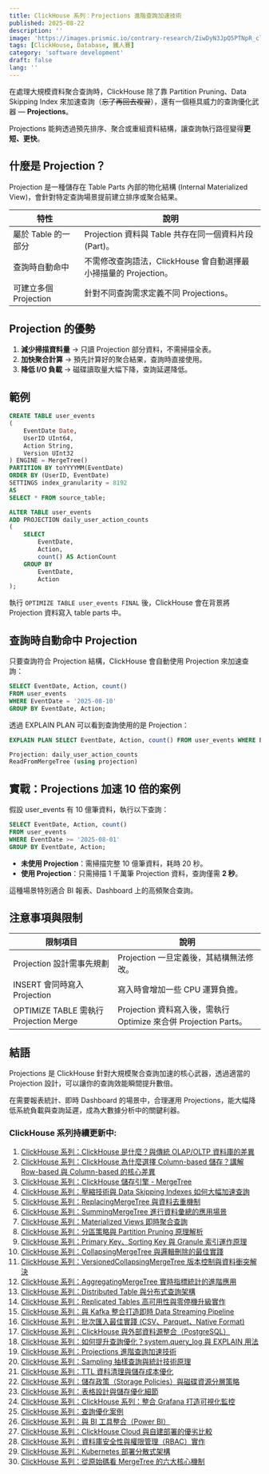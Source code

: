 ```yaml
---
title: ClickHouse 系列：Projections 進階查詢加速技術
published: 2025-08-22
description: ''
image: 'https://images.prismic.io/contrary-research/ZiwDyN3JpQ5PTNpR_clickhousecover.png?auto=format,compress'
tags: [ClickHouse, Database, 鐵人賽]
category: 'software development'
draft: false 
lang: ''
---
```


在處理大規模資料聚合查詢時，ClickHouse 除了靠 Partition Pruning、Data Skipping Index 來加速查詢（~~忘了再回去複習~~），還有一個極具威力的查詢優化武器 — **Projections**。

Projections 能夠透過預先排序、聚合或重組資料結構，讓查詢執行路徑變得**更短、更快**。

## 什麼是 Projection？

Projection 是一種儲存在 Table Parts 內部的物化結構 (Internal Materialized View)，會針對特定查詢場景提前建立排序或聚合結果。

| 特性               | 說明                                          |
| ---------------- | ------------------------------------------- |
| 屬於 Table 的一部分    | Projection 資料與 Table 共存在同一個資料片段 (Part)。     |
| 查詢時自動命中          | 不需修改查詢語法，ClickHouse 會自動選擇最小掃描量的 Projection。 |
| 可建立多個 Projection | 針對不同查詢需求定義不同 Projections。                   |


## Projection 的優勢

1. **減少掃描資料量** → 只讀 Projection 部分資料，不需掃描全表。
2. **加快聚合計算** → 預先計算好的聚合結果，查詢時直接使用。
3. **降低 I/O 負載** → 磁碟讀取量大幅下降，查詢延遲降低。

## 範例

```sql
CREATE TABLE user_events
(
    EventDate Date,
    UserID UInt64,
    Action String,
    Version UInt32
) ENGINE = MergeTree()
PARTITION BY toYYYYMM(EventDate)
ORDER BY (UserID, EventDate)
SETTINGS index_granularity = 8192
AS
SELECT * FROM source_table;

ALTER TABLE user_events
ADD PROJECTION daily_user_action_counts
(
    SELECT
        EventDate,
        Action,
        count() AS ActionCount
    GROUP BY
        EventDate,
        Action
);
```

執行 `OPTIMIZE TABLE user_events FINAL` 後，ClickHouse 會在背景將 Projection 資料寫入 table parts 中。

## 查詢時自動命中 Projection

只要查詢符合 Projection 結構，ClickHouse 會自動使用 Projection 來加速查詢：

```sql
SELECT EventDate, Action, count() 
FROM user_events 
WHERE EventDate = '2025-08-10' 
GROUP BY EventDate, Action;
```

透過 EXPLAIN PLAN 可以看到查詢使用的是 Projection：

```sql
EXPLAIN PLAN SELECT EventDate, Action, count() FROM user_events WHERE EventDate = '2025-08-10' GROUP BY EventDate, Action;

Projection: daily_user_action_counts
ReadFromMergeTree (using projection)
```

## 實戰：Projections 加速 10 倍的案例

假設 user\_events 有 10 億筆資料，執行以下查詢：

```sql
SELECT EventDate, Action, count() 
FROM user_events 
WHERE EventDate >= '2025-08-01' 
GROUP BY EventDate, Action;
```

* **未使用 Projection**：需掃描完整 10 億筆資料，耗時 20 秒。
* **使用 Projection**：只需掃描 1 千萬筆 Projection 資料，查詢僅需 **2 秒**。

這種場景特別適合 BI 報表、Dashboard 上的高頻聚合查詢。

## 注意事項與限制

| 限制項目                                | 說明                                                  |
| ----------------------------------- | --------------------------------------------------- |
| Projection 設計需事先規劃                  | Projection 一旦定義後，其結構無法修改。                           |
| INSERT 會同時寫入 Projection             | 寫入時會增加一些 CPU 運算負擔。                                  |
| OPTIMIZE TABLE 需執行 Projection Merge | Projection 資料寫入後，需執行 Optimize 來合併 Projection Parts。 |

## 結語

Projections 是 ClickHouse 針對大規模聚合查詢加速的核心武器，透過適當的 Projection 設計，可以讓你的查詢效能瞬間提升數倍。

在需要報表統計、即時 Dashboard 的場景中，合理運用 Projections，能大幅降低系統負載與查詢延遲，成為大數據分析中的關鍵利器。


### ClickHouse 系列持續更新中:

1. [ClickHouse 系列：ClickHouse 是什麼？與傳統 OLAP/OLTP 資料庫的差異](https://blog.vicwen.app/posts/what-is-clickhouse/)
2. [ClickHouse 系列：ClickHouse 為什麼選擇 Column-based 儲存？講解 Row-based 與 Column-based 的核心差異](https://blog.vicwen.app/posts/clickhouse-column-row-based-storage/)
3. [ClickHouse 系列：ClickHouse 儲存引擎 - MergeTree](https://blog.vicwen.app/posts/clickhouse-mergetree-engine)
4. [ClickHouse 系列：壓縮技術與 Data Skipping Indexes 如何大幅加速查詢](https://blog.vicwen.app/posts/clickhouse-compression-skipping-index/)
5. [ClickHouse 系列：ReplacingMergeTree 與資料去重機制](https://blog.vicwen.app/posts/clickhouse-replacingmergetree-deduplication/)
6. [ClickHouse 系列：SummingMergeTree 進行資料彙總的應用場景](https://blog.vicwen.app/posts/clickhouse-summingmergetree-aggregation/)
7. [ClickHouse 系列：Materialized Views 即時聚合查詢](https://blog.vicwen.app/posts/clickhouse-materialized-view/)
8. [ClickHouse 系列：分區策略與 Partition Pruning 原理解析](https://blog.vicwen.app/posts/clickhouse-partition-pruning/)
9. [ClickHouse 系列：Primary Key、Sorting Key 與 Granule 索引運作原理](https://blog.vicwen.app/posts/clickhouse-primary-sorting-key/)
10. [ClickHouse 系列：CollapsingMergeTree 與邏輯刪除的最佳實踐](https://blog.vicwen.app/posts/clickhouse-collapsingmergetree/)
11. [ClickHouse 系列：VersionedCollapsingMergeTree 版本控制與資料衝突解決](https://blog.vicwen.app/posts/clickhouse-versioned-collapsingmergetree/)
12. [ClickHouse 系列：AggregatingMergeTree 實時指標統計的進階應用](https://blog.vicwen.app/posts/clickhouse-aggregatingmergetree/)
13. [ClickHouse 系列：Distributed Table 與分布式查詢架構](https://blog.vicwen.app/posts/clickhouse-distributed-table-architecture/)
14. [ClickHouse 系列：Replicated Tables 高可用性與零停機升級實作](https://blog.vicwen.app/posts/clickhouse-replication-failover/)
15. [ClickHouse 系列：與 Kafka 整合打造即時 Data Streaming Pipeline](https://blog.vicwen.app/posts/clickhouse-kafka-data-streaming-pipeline/)
16. [ClickHouse 系列：批次匯入最佳實踐 (CSV、Parquet、Native Format)](https://blog.vicwen.app/posts/clickhouse-batch-import/)
17. [ClickHouse 系列：ClickHouse 與外部資料源整合（PostgreSQL）](https://blog.vicwen.app/posts/clickhouse-external-data-integration/)
18. [ClickHouse 系列：如何提升查詢優化？system.query_log 與 EXPLAIN 用法](https://blog.vicwen.app/posts/clickhouse-query-log-explain/)
19. [ClickHouse 系列：Projections 進階查詢加速技術](https://blog.vicwen.app/posts/clickhouse-projections-optimization/)
20. [ClickHouse 系列：Sampling 抽樣查詢與統計技術原理](https://blog.vicwen.app/posts/clickhouse-sampling-statistics/)
21. [ClickHouse 系列：TTL 資料清理與儲存成本優化](https://blog.vicwen.app/posts/clickhouse-ttl-storage-management/)
22. [ClickHouse 系列：儲存政策（Storage Policies）與磁碟資源分層策略](https://blog.vicwen.app/posts/clickhouse-storage-policies/)
23. [ClickHouse 系列：表格設計與儲存優化細節](https://blog.vicwen.app/posts/clickhouse-schemas-storage-improvement/)
24. [ClickHouse 系列：ClickHouse 系列：整合 Grafana 打造可視化監控](https://blog.vicwen.app/posts/clickhouse-grafana-dashboard/)
25. [ClickHouse 系列：查詢優化案例](https://blog.vicwen.app/posts/clickhouse-select-optimization/)
26. [ClickHouse 系列：與 BI 工具整合（Power BI）](https://blog.vicwen.app/posts/clickhouse-bi-integration/)
27. [ClickHouse 系列：ClickHouse Cloud 與自建部署的優劣比較](https://blog.vicwen.app/posts/clickhouse-cloud-vs-self-host/)
28. [ClickHouse 系列：資料庫安全性與權限管理（RBAC）實作](https://blog.vicwen.app/posts/clickhouse-security-rbac/)
29. [ClickHouse 系列：Kubernetes 部署分散式架構](https://blog.vicwen.app/posts/clickhouse-operator-kubernates/)
30. [ClickHouse 系列：從原始碼看 MergeTree 的六大核心機制](https://blog.vicwen.app/posts/clickhouse-mergetree-sourcecode-introduction/)
